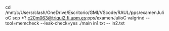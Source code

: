 cd /mnt/c/Users/clash/OneDrive/Escritorio/GMI/VScode/RAUL/pps/examenJulioC
scp *? c20m063@triqui2.fi.upm.es:pps/examenJulioC
valgrind --tool=memcheck --leak-check=yes ./main in1.txt -- in2.txt
